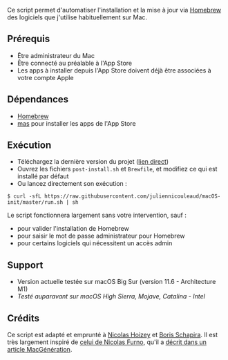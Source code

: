 Ce script permet d'automatiser l'installation et la mise à jour via [Homebrew](https://brew.sh "Homebrew — The missing package manager for macOS") des logiciels que j'utilise habituellement sur Mac.

## Prérequis

- Être administrateur du Mac
- Être connecté au préalable à l'App Store
- Les apps à installer depuis l'App Store doivent déjà être associées à votre compte Apple

## Dépendances

- [Homebrew](https://brew.sh "Homebrew — The missing package manager for macOS")
- [mas](https://github.com/mas-cli/mas) pour installer les apps de l'App Store

## Exécution

- Téléchargez la dernière version du projet ([lien direct](https://github.com/juliennicouleaud/macOS-init/archive/master.zip))
- Ouvrez les fichiers `post-install.sh` et `Brewfile`, et modifiez ce qui est installé par défaut
- Ou lancez directement son exécution :

```shell
$ curl -sfL https://raw.githubusercontent.com/juliennicouleaud/macOS-init/master/run.sh | sh
```

Le script fonctionnera largement sans votre intervention, sauf :
  - pour valider l'installation de Homebrew
  - pour saisir le mot de passe administrateur pour Homebrew
  - pour certains logiciels qui nécessitent un accès admin

## Support

- Version actuelle testée sur macOS Big Sur (version 11.6 - Architecture M1)
- *Testé auparavant sur macOS High Sierra, Mojave, Catalina - Intel*

## Crédits

Ce script est adapté et emprunté à [Nicolas Hoizey](https://github.com/nhoizey/macOS-init) et [Boris Schapira](https://github.com/borisschapira/macOS-init). Il est très largement inspiré de [celui de Nicolas Furno](https://github.com/nicolinuxfr/macOS-post-installation), qu'il a [décrit dans un article MacGénération](https://www.macg.co/logiciels/2017/01/un-script-pour-configurer-automatiquement-un-nouveau-mac-96652).